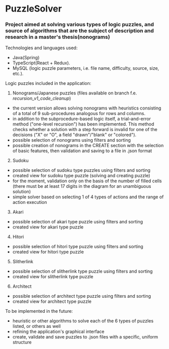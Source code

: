 # PuzzleSolver
### Project aimed at solving various types of logic puzzles, and source of algorithms that are the subject of description and research in a master's thesis(nonograms)

Technologies and languages used:
* Java(Spring)
* TypeScript(React + Redux).
* MySQL (logic puzzle parameters, i.e. file name, difficulty, source, size, etc.).

Logic puzzles included in the application:
1. Nonograms/Japanese puzzles (files available on branch f.e. _recursion_v1_code_cleanup_)
* the current version allows solving nonograms with heuristics consisting of a total of 9 sub-procedures analogous for rows and columns.
* in addition to the subprocedure-based logic itself, a trial-and-error method ("one-level recursion") has been implemented. This method checks whether a solution with a step
forward is invalid for one of the decisions ("X" or "O", a field "drawn"/"blank" or "colored").
* possible selection of nonograms using filters and sorting
* possible creation of nonograms in the CREATE section with the selection of basic features, then validation and saving to a file in .json format
2. Sudoku
* possible selection of sudoku type puzzles using filters and sorting
* created view for sudoku type puzzle (solving and creating puzzle)
* for the moment, validation only on the basis of the number of filled cells (there must be at least 17 digits in the diagram for an unambiguous solution)
* simple solver based on selecting 1 of 4 types of actions and the range of action execution
3. Akari
* possible selection of akari type puzzle using filters and sorting 
* created view for akari type puzzle
4. Hitori
* possible selection of hitori type puzzle using filters and sorting 
* created view for hitori type puzzle
5. Slitherlink
* possible selection of slitherlink type puzzle using filters and sorting
* created view for slitherlink type puzzle
6. Architect
* possible selection of architect type puzzle using filters and sorting
* created view for architect type puzzle

To be implemented in the future:
* heuristic or other algorithms to solve each of the 6 types of puzzles listed, or others as well
* refining the application's graphical interface
* create, validate and save puzzles to .json files with a specific, uniform structure
